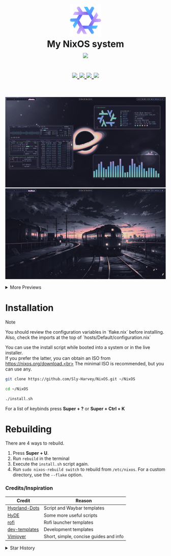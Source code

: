 <h1 align="center">
   <img src="assets/nixos-logo.png" width="100px" /> 
   <br>
      My NixOS system
   <br>
      <img src="https://raw.githubusercontent.com/catppuccin/catppuccin/main/assets/palette/macchiato.png" width="600px" /> <br>
   <div align="center">

   <div align="center">
      <p></p>
      <div align="center">
         <a href="https://github.com/Sly-Harvey/NixOS/stargazers">
            <img src="https://img.shields.io/github/stars/Sly-Harvey/NixOS?color=F5BDE6&labelColor=303446&style=for-the-badge&logo=starship&logoColor=F5BDE6">
         </a>
         <a href="https://github.com/Sly-Harvey/NixOS/">
            <img src="https://img.shields.io/github/repo-size/Sly-Harvey/NixOS?color=C6A0F6&labelColor=303446&style=for-the-badge&logo=github&logoColor=C6A0F6">
         </a>
         <a = href="https://nixos.org">
            <img src="https://img.shields.io/badge/NixOS-Unstable-blue?style=for-the-badge&logo=NixOS&logoColor=white&label=NixOS&labelColor=303446&color=91D7E3">
            <!-- <img src="https://img.shields.io/badge/NixOS-unstable-blue.svg?style=for-the-badge&labelColor=303446&logo=NixOS&logoColor=white&color=91D7E3"> -->
         </a>
         <a href="https://github.com/Sly-Harvey/NixOS/blob/main/LICENSE">
            <img src="https://img.shields.io/static/v1.svg?style=for-the-badge&label=License&message=MIT&colorA=313244&colorB=F5A97F&logo=unlicense&logoColor=F5A97F&"/>
         </a>
      </div>
      <br>
   </div>
</h1>

![Screenshot](assets/preview1.png)
![Screenshot](assets/preview2.png)
<details>
<summary>More Previews</summary>

![Screenshot](assets/preview3.png)
![Screenshot](assets/preview4.png)
![Screenshot](assets/preview5.png)

</details>

# Installation
> [!Note]
> <p>You should review the configuration variables in `flake.nix` before installing.<br>
> Also, check the imports at the top of `hosts/Default/configuration.nix`</p>
You can use the install script while booted into a system or in the live installer.<br>
If you prefer the latter, you can obtain an ISO from https://nixos.org/download.<br>
The minimal ISO is recommended, but you can use any.
```bash
git clone https://github.com/Sly-Harvey/NixOS.git ~/NixOS
```
```bash
cd ~/NixOS
```
```bash
./install.sh
```
For a list of keybinds press **Super + ?** or **Super + Ctrl + K**

# Rebuilding
There are 4 ways to rebuild.<br>
1) Press **Super + U**.
2) Run `rebuild` in the terminal
3) Execute the `install.sh` script again.
4) Run `sudo nixos-rebuild switch` to rebuild from `/etc/nixos`. For a custom directory, use the `--flake` option.

<!-- <details>
<summary>How to use the dev-shells</summary>

- Go to the project directory that you want the dev-shell in and run the command:
```bash
nix flake init -t ~/NixOS#NAME
```
- or use the "new" keyword to initialise a new directory
```bash
nix flake new -t ~/NixOS#NAME PROJECT_NAME
```
where NAME is any of the templates defined in dev-shells/default.nix
The above commands will initialise a flake.nix and flake.lock file in your project directory.
###### To "Enter" the dev-shell, go to the project directory and run the following command:
```bash
nix develop ./flake.nix
```
</details> -->

<!-- <details> -->
<!-- <summary>Credits/Inspiration</summary> -->

### Credits/Inspiration
| Credit                                                              |  Reason                                |
|---------------------------------------------------------------------|----------------------------------------|
| [Hyprland-Dots](https://github.com/JaKooLit/Hyprland-Dots)          | Script and Waybar templates            |
| [HyDE](https://github.com/HyDE-Project/HyDE)                        | Some more useful scripts               |
| [rofi](https://github.com/adi1090x/rofi)                            | Rofi launcher templates                |
| [dev-templates](https://github.com/the-nix-way/dev-templates)       | Development templates                  |
| [Vimjoyer](https://www.youtube.com/@vimjoyer)                       | Short, simple, concise guides and info |

<!-- </details> -->

<details>
<summary>Star History</summary>
<a href="https://github.com/Sly-Harvey/NixOS/stargazers">
 <picture>
   <source media="(prefers-color-scheme: dark)" srcset="https://api.star-history.com/svg?repos=Sly-Harvey/NixOS&type=Date&theme=dark" />
   <source media="(prefers-color-scheme: light)" srcset="https://api.star-history.com/svg?repos=Sly-Harvey/NixOS&type=Date" />
   <img alt="Star History Chart" src="https://api.star-history.com/svg?repos=Sly-Harvey/NixOS&type=Date" />
 </picture>
</a>
</details>
